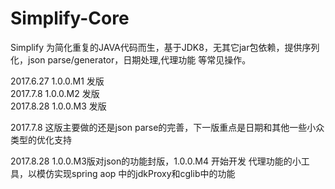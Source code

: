 # Simplify-Core
Simplify 为简化重复的JAVA代码而生，基于JDK8，无其它jar包依赖，提供序列化，json parse/generator，日期处理,代理功能 等常见操作。

2017.6.27 1.0.0.M1 发版  
2017.7.8 1.0.0.M2 发版  
2017.8.28 1.0.0.M3 发版 

2017.7.8
这版主要做的还是json parse的完善，下一版重点是日期和其他一些小众类型的优化支持

2017.8.28 
1.0.0.M3版对json的功能封版，1.0.0.M4 开始开发 代理功能的小工具，以模仿实现spring aop 中的jdkProxy和cglib中的功能